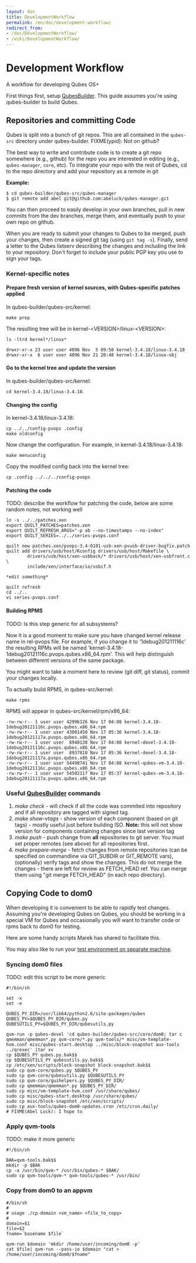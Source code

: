 ```yaml
---
layout: doc
title: DevelopmentWorkflow
permalink: /en/doc/development-workflow/
redirect_from:
- /doc/DevelopmentWorkflow/
- /wiki/DevelopmentWorkflow/
---
```


Development Workflow
====================

A workflow for developing Qubes OS+

First things first, setup [QubesBuilder](/en/doc/qubes-builder/). This guide assumes you're using qubes-builder to build Qubes.

Repositories and committing Code
--------------------------------

Qubes is split into a bunch of git repos. This are all contained in the `qubes-src` directory under qubes-builder.
FIXME(ypid): Not on github?

The best way to write and contribute code is to create a git repo somewhere (e.g., github) for the repo you are interested in editing (e.g., `qubes-manager`, `core`, etc). To integrate your repo with the rest of Qubes, cd to the repo directory and add your repository as a remote in git

**Example:**

```
$ cd qubes-builder/qubes-src/qubes-manager
$ git remote add abel git@github.com:abeluck/qubes-manager.git
```

You can then proceed to easily develop in your own branches, pull in new commits from the dev branches, merge them, and eventually push to your own repo on github.

When you are ready to submit your changes to Qubes to be merged, push your changes, then create a signed git tag (using `git tag -s`). Finally, send a letter to the Qubes listserv describing the changes and including the link to your repository. Don't forget to include your public PGP key you use to sign your tags.

### Kernel-specific notes

#### Prepare fresh version of kernel sources, with Qubes-specific patches applied

In qubes-builder/qubes-src/kernel:

```
make prep
```

The resulting tree will be in kernel-\<VERSION\>/linux-\<VERSION\>:

```
ls -ltrd kernel*/linux*
```

```
drwxr-xr-x 23 user user 4096 Nov  5 09:50 kernel-3.4.18/linux-3.4.18
drwxr-xr-x  6 user user 4096 Nov 21 20:48 kernel-3.4.18/linux-obj
```

#### Go to the kernel tree and update the version

In qubes-builder/qubes-src/kernel:

```
cd kernel-3.4.18/linux-3.4.18
```

#### Changing the config

In kernel-3.4.18/linux-3.4.18:

```
cp ../../config-pvops .config
make oldconfig
```

Now change the configuration. For example, in kernel-3.4.18/linux-3.4.18:

```
make menuconfig
```

Copy the modified config back into the kernel tree:

```
cp .config ../../../config-pvops
```

#### Patching the code

TODO: describe the workflow for patching the code, below are some random notes, not working well

```
ln -s ../../patches.xen
export QUILT_PATCHES=patches.xen
export QUILT_REFRESH_ARGS="-p ab --no-timestamps --no-index"
export QUILT_SERIES=../../series-pvops.conf

quilt new patches.xen/pvops-3.4-0101-usb-xen-pvusb-driver-bugfix.patch
quilt add drivers/usb/host/Kconfig drivers/usb/host/Makefile \
        drivers/usb/host/xen-usbback/* drivers/usb/host/xen-usbfront.c \
        include/xen/interface/io/usbif.h

*edit something*

quilt refresh
cd ../..
vi series-pvops.conf
```

#### Building RPMS

TODO: Is this step generic for all subsystems?

Now it is a good moment to make sure you have changed kernel release name in rel-pvops file. For example, if you change it to '1debug201211116c' the resulting RPMs will be named 'kernel-3.4.18-1debug20121116c.pvops.qubes.x86\_64.rpm'. This will help distinguish between different versions of the same package.

You might want to take a moment here to review (git diff, git status), commit your changes locally.

To actually build RPMS, in qubes-src/kernel:

```
make rpms
```

RPMS will appear in qubes-src/kernel/rpm/x86\_64:

```
-rw-rw-r-- 1 user user 42996126 Nov 17 04:08 kernel-3.4.18-1debug20121116c.pvops.qubes.x86_64.rpm
-rw-rw-r-- 1 user user 43001450 Nov 17 05:36 kernel-3.4.18-1debug20121117a.pvops.qubes.x86_64.rpm
-rw-rw-r-- 1 user user  8940138 Nov 17 04:08 kernel-devel-3.4.18-1debug20121116c.pvops.qubes.x86_64.rpm
-rw-rw-r-- 1 user user  8937818 Nov 17 05:36 kernel-devel-3.4.18-1debug20121117a.pvops.qubes.x86_64.rpm
-rw-rw-r-- 1 user user 54490741 Nov 17 04:08 kernel-qubes-vm-3.4.18-1debug20121116c.pvops.qubes.x86_64.rpm
-rw-rw-r-- 1 user user 54502117 Nov 17 05:37 kernel-qubes-vm-3.4.18-1debug20121117a.pvops.qubes.x86_64.rpm
```

### Useful [QubesBuilder](/en/doc/qubes-builder/) commands

1.  *make check* - will check if all the code was commited into repository and if all repository are tagged with signed tag.
2.  *make show-vtags* - show version of each component (based on git tags) - mostly useful just before building ISO. **Note:** this will not show version for components containing changes since last version tag
3.  *make push* - push change from **all** repositories to git server. You must set proper remotes (see above) for all repositories first.
4.  *make prepare-merge* - fetch changes from remote repositories (can be specified on commandline via GIT\_SUBDIR or GIT\_REMOTE vars), (optionally) verify tags and show the changes. This do not merge the changes - there are left for review as FETCH\_HEAD ref. You can merge them using "git merge FETCH\_HEAD" (in each repo directory).

Copying Code to dom0
--------------------

When developing it is convenient to be able to rapidly test changes. Assuming you're developing Qubes on Qubes, you should be working in a special VM for Qubes and occasionally you will want to transfer code or rpms back to dom0 for testing.

Here are some handy scripts Marek has shared to facilitate this.

You may also like to run your [test environment on separate machine](/en/doc/test-bench/).

### Syncing dom0 files

TODO: edit this script to be more generic

```
#!/bin/sh

set -x
set -e

QUBES_PY_DIR=/usr/lib64/python2.6/site-packages/qubes
QUBES_PY=$QUBES_PY_DIR/qubes.py
QUBESUTILS_PY=$QUBES_PY_DIR/qubesutils.py

qvm-run -p qubes-devel 'cd qubes-builder/qubes-src/core/dom0; tar c qmemman/qmemman*.py qvm-core/*.py qvm-tools/* misc/vm-template-hvm.conf misc/qubes-start.desktop ../misc/block-snapshot aux-tools ../qrexec' |tar xv
cp $QUBES_PY qubes.py.bak$$
cp $QUBESUTILS_PY qubesutils.py.bak$$
cp /etc/xen/scripts/block-snapshot block-snapshot.bak$$
sudo cp qvm-core/qubes.py $QUBES_PY
sudo cp qvm-core/qubesutils.py $QUBESUTILS_PY
sudo cp qvm-core/guihelpers.py $QUBES_PY_DIR/
sudo cp qmemman/qmemman*.py $QUBES_PY_DIR/
sudo cp misc/vm-template-hvm.conf /usr/share/qubes/
sudo cp misc/qubes-start.desktop /usr/share/qubes/
sudo cp misc/block-snapshot /etc/xen/scripts/
sudo cp aux-tools/qubes-dom0-updates.cron /etc/cron.daily/
# FIXME(Abel Luck): I hope to 
```

### Apply qvm-tools

TODO: make it more generic

```
#!/bin/sh

BAK=qvm-tools.bak$$
mkdir -p $BAK
cp -a /usr/bin/qvm-* /usr/bin/qubes-* $BAK/
sudo cp qvm-tools/qvm-* qvm-tools/qubes-* /usr/bin/
```

### Copy from dom0 to an appvm

```
#/bin/sh
#
# usage ./cp-domain <vm_name> <file_to_copy>
#
domain=$1
file=$2
fname=`basename $file`

qvm-run $domain 'mkdir /home/user/incoming/dom0 -p'
cat $file| qvm-run --pass-io $domain "cat > /home/user/incoming/dom0/$fname"
```
